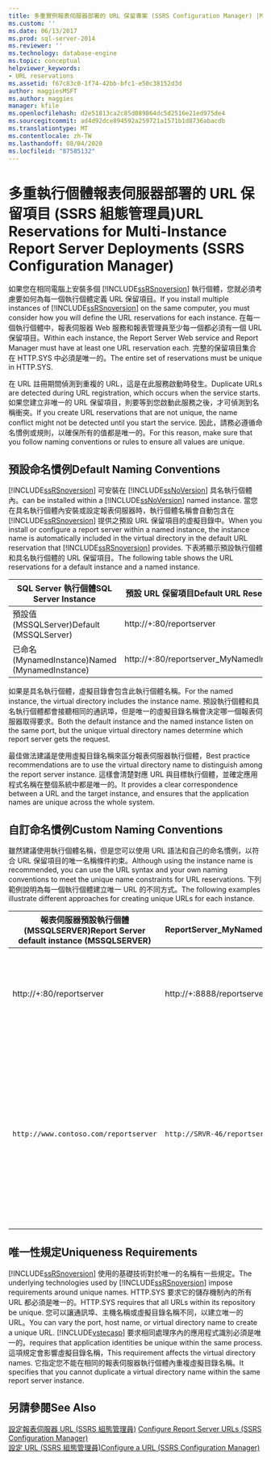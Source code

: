 ```yaml
---
title: 多重實例報表伺服器部署的 URL 保留專案 (SSRS Configuration Manager) |Microsoft Docs
ms.custom: ''
ms.date: 06/13/2017
ms.prod: sql-server-2014
ms.reviewer: ''
ms.technology: database-engine
ms.topic: conceptual
helpviewer_keywords:
- URL reservations
ms.assetid: f67c83c0-1f74-42bb-bfc1-e50c38152d3d
author: maggiesMSFT
ms.author: maggies
manager: kfile
ms.openlocfilehash: d2e51813ca2c85d089864dc5d2516e21ed975de4
ms.sourcegitcommit: ad4d92dce894592a259721a1571b1d8736abacdb
ms.translationtype: MT
ms.contentlocale: zh-TW
ms.lasthandoff: 08/04/2020
ms.locfileid: "87585132"
---
```

# <a name="url-reservations-for-multi-instance-report-server-deployments--ssrs-configuration-manager"></a><span data-ttu-id="95b80-102">多重執行個體報表伺服器部署的 URL 保留項目 (SSRS 組態管理員)</span><span class="sxs-lookup"><span data-stu-id="95b80-102">URL Reservations for Multi-Instance Report Server Deployments  (SSRS Configuration Manager)</span></span>
  <span data-ttu-id="95b80-103">如果您在相同電腦上安裝多個 [!INCLUDE[ssRSnoversion](../../includes/ssrsnoversion-md.md)] 執行個體，您就必須考慮要如何為每一個執行個體定義 URL 保留項目。</span><span class="sxs-lookup"><span data-stu-id="95b80-103">If you install multiple instances of [!INCLUDE[ssRSnoversion](../../includes/ssrsnoversion-md.md)] on the same computer, you must consider how you will define the URL reservations for each instance.</span></span> <span data-ttu-id="95b80-104">在每一個執行個體中，報表伺服器 Web 服務和報表管理員至少每一個都必須有一個 URL 保留項目。</span><span class="sxs-lookup"><span data-stu-id="95b80-104">Within each instance, the Report Server Web service and Report Manager must have at least one URL reservation each.</span></span> <span data-ttu-id="95b80-105">完整的保留項目集合在 HTTP.SYS 中必須是唯一的。</span><span class="sxs-lookup"><span data-stu-id="95b80-105">The entire set of reservations must be unique in HTTP.SYS.</span></span>  
  
 <span data-ttu-id="95b80-106">在 URL 註冊期間偵測到重複的 URL，這是在此服務啟動時發生。</span><span class="sxs-lookup"><span data-stu-id="95b80-106">Duplicate URLs are detected during URL registration, which occurs when the service starts.</span></span> <span data-ttu-id="95b80-107">如果您建立非唯一的 URL 保留項目，則要等到您啟動此服務之後，才可偵測到名稱衝突。</span><span class="sxs-lookup"><span data-stu-id="95b80-107">If you create URL reservations that are not unique, the name conflict might not be detected until you start the service.</span></span> <span data-ttu-id="95b80-108">因此，請務必遵循命名慣例或規則，以確保所有的值都是唯一的。</span><span class="sxs-lookup"><span data-stu-id="95b80-108">For this reason, make sure that you follow naming conventions or rules to ensure all values are unique.</span></span>  
  
## <a name="default-naming-conventions"></a><span data-ttu-id="95b80-109">預設命名慣例</span><span class="sxs-lookup"><span data-stu-id="95b80-109">Default Naming Conventions</span></span>  
 [!INCLUDE[ssRSnoversion](../../includes/ssrsnoversion-md.md)] <span data-ttu-id="95b80-110">可安裝在 [!INCLUDE[ssNoVersion](../../includes/ssnoversion-md.md)] 具名執行個體內。</span><span class="sxs-lookup"><span data-stu-id="95b80-110">can be installed within a [!INCLUDE[ssNoVersion](../../includes/ssnoversion-md.md)] named instance.</span></span> <span data-ttu-id="95b80-111">當您在具名執行個體內安裝或設定報表伺服器時，執行個體名稱會自動包含在 [!INCLUDE[ssRSnoversion](../../includes/ssrsnoversion-md.md)] 提供之預設 URL 保留項目的虛擬目錄中。</span><span class="sxs-lookup"><span data-stu-id="95b80-111">When you install or configure a report server within a named instance, the instance name is automatically included in the virtual directory in the default URL reservation that [!INCLUDE[ssRSnoversion](../../includes/ssrsnoversion-md.md)] provides.</span></span> <span data-ttu-id="95b80-112">下表將顯示預設執行個體和具名執行個體的 URL 保留項目。</span><span class="sxs-lookup"><span data-stu-id="95b80-112">The following table shows the URL reservations for a default instance and a named instance.</span></span>  
  
|<span data-ttu-id="95b80-113">SQL Server 執行個體</span><span class="sxs-lookup"><span data-stu-id="95b80-113">SQL Server Instance</span></span>|<span data-ttu-id="95b80-114">預設 URL 保留項目</span><span class="sxs-lookup"><span data-stu-id="95b80-114">Default URL Reservation</span></span>|  
|-------------------------|-----------------------------|  
|<span data-ttu-id="95b80-115">預設值 (MSSQLServer)</span><span class="sxs-lookup"><span data-stu-id="95b80-115">Default (MSSQLServer)</span></span>|http://+:80/reportserver|  
|<span data-ttu-id="95b80-116">已命名 (MynamedInstance)</span><span class="sxs-lookup"><span data-stu-id="95b80-116">Named (MynamedInstance)</span></span>|http://+:80/reportserver_MyNamedInstance|  
  
 <span data-ttu-id="95b80-117">如果是具名執行個體，虛擬目錄會包含此執行個體名稱。</span><span class="sxs-lookup"><span data-stu-id="95b80-117">For the named instance, the virtual directory includes the instance name.</span></span> <span data-ttu-id="95b80-118">預設執行個體和具名執行個體都會接聽相同的通訊埠，但是唯一的虛擬目錄名稱會決定哪一個報表伺服器取得要求。</span><span class="sxs-lookup"><span data-stu-id="95b80-118">Both the default instance and the named instance listen on the same port, but the unique virtual directory names determine which report server gets the request.</span></span>  
  
 <span data-ttu-id="95b80-119">最佳做法建議是使用虛擬目錄名稱來區分報表伺服器執行個體，</span><span class="sxs-lookup"><span data-stu-id="95b80-119">Best practice recommendations are to use the virtual directory name to distinguish among the report server instance.</span></span> <span data-ttu-id="95b80-120">這樣會清楚對應 URL 與目標執行個體，並確定應用程式名稱在整個系統中都是唯一的。</span><span class="sxs-lookup"><span data-stu-id="95b80-120">It provides a clear correspondence between a URL and the target instance, and ensures that the application names are unique across the whole system.</span></span>  
  
## <a name="custom-naming-conventions"></a><span data-ttu-id="95b80-121">自訂命名慣例</span><span class="sxs-lookup"><span data-stu-id="95b80-121">Custom Naming Conventions</span></span>  
 <span data-ttu-id="95b80-122">雖然建議使用執行個體名稱，但是您可以使用 URL 語法和自己的命名慣例，以符合 URL 保留項目的唯一名稱條件約束。</span><span class="sxs-lookup"><span data-stu-id="95b80-122">Although using the instance name is recommended, you can use the URL syntax and your own naming conventions to meet the unique name constraints for URL reservations.</span></span> <span data-ttu-id="95b80-123">下列範例說明為每一個執行個體建立唯一 URL 的不同方式。</span><span class="sxs-lookup"><span data-stu-id="95b80-123">The following examples illustrate different approaches for creating unique URLs for each instance.</span></span>  
  
|<span data-ttu-id="95b80-124">報表伺服器預設執行個體 (MSSQLSERVER)</span><span class="sxs-lookup"><span data-stu-id="95b80-124">Report Server default instance (MSSQLSERVER)</span></span>|<span data-ttu-id="95b80-125">ReportServer_MyNamedInstance</span><span class="sxs-lookup"><span data-stu-id="95b80-125">ReportServer_MyNamedInstance</span></span>|<span data-ttu-id="95b80-126">唯一性</span><span class="sxs-lookup"><span data-stu-id="95b80-126">Uniqueness</span></span>|  
|----------------------------------------------------|-----------------------------------|----------------|  
|http://+:80/reportserver|http://+:8888/reportserver|<span data-ttu-id="95b80-127">每個執行個體會接聽不同的通訊埠。</span><span class="sxs-lookup"><span data-stu-id="95b80-127">Each instance listens on a different port.</span></span>|  
|`http://www.contoso.com/reportserver`|`http://SRVR-46/reportserver`|<span data-ttu-id="95b80-128">每一個執行個體都會對應到不同的伺服器名稱 (完整網域名稱和電腦名稱)。</span><span class="sxs-lookup"><span data-stu-id="95b80-128">Each instance responds to different server names (fully qualified domain name, and machine name).</span></span>|  
  
## <a name="uniqueness-requirements"></a><span data-ttu-id="95b80-129">唯一性規定</span><span class="sxs-lookup"><span data-stu-id="95b80-129">Uniqueness Requirements</span></span>  
 <span data-ttu-id="95b80-130">[!INCLUDE[ssRSnoversion](../../includes/ssrsnoversion-md.md)] 使用的基礎技術對於唯一的名稱有一些規定。</span><span class="sxs-lookup"><span data-stu-id="95b80-130">The underlying technologies used by [!INCLUDE[ssRSnoversion](../../includes/ssrsnoversion-md.md)] impose requirements around unique names.</span></span> <span data-ttu-id="95b80-131">HTTP.SYS 要求它的儲存機制內的所有 URL 都必須是唯一的。</span><span class="sxs-lookup"><span data-stu-id="95b80-131">HTTP.SYS requires that all URLs within its repository be unique.</span></span> <span data-ttu-id="95b80-132">您可以讓通訊埠、主機名稱或虛擬目錄名稱不同，以建立唯一的 URL。</span><span class="sxs-lookup"><span data-stu-id="95b80-132">You can vary the port, host name, or virtual directory name to create a unique URL.</span></span> [!INCLUDE[vstecasp](../../includes/vstecasp-md.md)] <span data-ttu-id="95b80-133">要求相同處理序內的應用程式識別必須是唯一的。</span><span class="sxs-lookup"><span data-stu-id="95b80-133">requires that application identities be unique within the same process.</span></span> <span data-ttu-id="95b80-134">這項規定會影響虛擬目錄名稱，</span><span class="sxs-lookup"><span data-stu-id="95b80-134">This requirement affects the virtual directory names.</span></span> <span data-ttu-id="95b80-135">它指定您不能在相同的報表伺服器執行個體內重複虛擬目錄名稱。</span><span class="sxs-lookup"><span data-stu-id="95b80-135">It specifies that you cannot duplicate a virtual directory name within the same report server instance.</span></span>  
  
## <a name="see-also"></a><span data-ttu-id="95b80-136">另請參閱</span><span class="sxs-lookup"><span data-stu-id="95b80-136">See Also</span></span>  
 <span data-ttu-id="95b80-137">[設定報表伺服器 URL &#40;SSRS 組態管理員&#41;](configure-report-server-urls-ssrs-configuration-manager.md) </span><span class="sxs-lookup"><span data-stu-id="95b80-137">[Configure Report Server URLs  &#40;SSRS Configuration Manager&#41;](configure-report-server-urls-ssrs-configuration-manager.md) </span></span>  
 [<span data-ttu-id="95b80-138">設定 URL &#40;SSRS 組態管理員&#41;</span><span class="sxs-lookup"><span data-stu-id="95b80-138">Configure a URL  &#40;SSRS Configuration Manager&#41;</span></span>](configure-a-url-ssrs-configuration-manager.md)  
  
  
